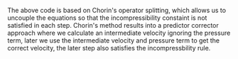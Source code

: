 The above code is based on Chorin's operator splitting, which allows us to uncouple the equations so that the incompressibility constaint is not satisfied in each step. Chorin's method results into a predictor corrector approach where we calculate an intermediate velocity ignoring the pressure term, later we use the intermediate velocity and pressure term to get the correct velocity, the later step also satisfies the incompressbility rule.
